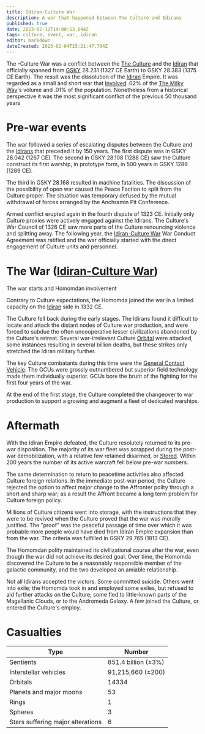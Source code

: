 ```yaml
---
title: Idiran-Culture War
description: A war that happened between The Culture and Idirans 
published: true
date: 2023-02-12T14:00:53.644Z
tags: culture, event, war, idiran
editor: markdown
dateCreated: 2023-02-04T15:21:47.704Z
---
```


The -Culture War was a conflict between the [The Culture](/The_Culture) and the [Idiran](/Idiran) that officially spanned from [GSKY](/Timekeeping) 28.231 (1327 CE Earth) to GSKY 28.383 (1375 CE Earth). The result was the dissolution of the [Idiran](/Idiran) Empire. It was regarded as a small and short war that [Involved](/Involved) .02% of the [The Milky Way](/The_Milky_Way)'s volume and .01% of the population. Nonetheless from a historical perspective it was the most significant conflict of the previous 50 thousand years

# Pre-war events
The war followed a series of escalating disputes between the Culture and the [Idirans](/Idiran) that preceded it by 150 years. The first dispute was in GSKY 28.042 (1267 CE). The second in GSKY 28.108 (1288 CE) saw the Culture construct its first warship, in prototype form, in 500 years in GSKY 1289 (1289 CE).

The third in GSKY 28.168 resulted in machine fatalities. The discussion of the possibility of open war caused the Peace Faction to split from the Culture proper. The situation was temporary defused by the mutual withdrawal of forces arranged by the Anchramin Pit Conference.

Armed conflict erupted again in the fourth dispute of 1323 CE. Initially only Culture proxies were actively engaged against the Idirans. The Culture's War Council of 1326 CE saw more parts of the Culture renouncing violence and splitting away. The following year, the [Idiran-Culture War](/Idiran-Culture_War) War Conduct Agreement was ratified and the war officially started with the direct engagement of Culture units and personnel.


# The War ([Idiran-Culture War](/Idiran-Culture_War))
The war starts and Homomdan involvement

Contrary to Culture expectations, the Homomda joined the war in a limited capacity on the [Idiran](/Idiran) side in 1332 CE.

The Culture fell back during the early stages. The Idirans found it difficult to locate and attack the distant nodes of Culture war production, and were forced to subdue the often uncooperative lesser civilizations abandoned by the Culture's retreat. Several war-irrelevant Culture [Orbital](/Orbital) were attacked, some instances resulting in several billion deaths, but these strikes only stretched the Idiran military further.

The key Culture combatants during this time were the [General Contact Vehicle](/General_Contact_Vehicle). The GCUs were grossly outnumbered but superior field technology made them individually superior. GCUs bore the brunt of the fighting for the first four years of the war.

At the end of the first stage, the Culture completed the changeover to war production to support a growing and augment a fleet of dedicated warships.

# Aftermath

With the Idiran Empire defeated, the Culture resolutely returned to its pre-war disposition. The majority of its war fleet was scrapped during the post-war demobilization, with a relative few retained disarmed, or [Stored](/Stored). Within 200 years the number of its active warcraft fell below pre-war numbers.

The same determination to return to peacetime activities also affected Culture foreign relations. In the immediate post-war period, the Culture rejected the option to affect major change to the Affronter polity through a short and sharp war; as a result the Affront became a long term problem for Culture foreign policy.

Millions of Culture citizens went into storage, with the instructions that they were to be revived when the Culture proved that the war was morally justified. The "proof" was the peaceful passage of time over which it was probable more people would have died from Idiran Empire expansion than from the war. The criteria was fulfilled in GSKY 29.765 (1813 CE).

The Homomdan polity maintained its civilizational course after the war, even though the war did not achieve its desired goal. Over time, the Homomda discovered the Culture to be a reasonably responsible member of the galactic community, and the two developed an amiable relationship.

Not all Idirans accepted the victors. Some committed suicide. Others went into exile; the Homomda took in and employed some exiles, but refused to aid further attacks on the Culture; some fled to little-known parts of the Magellanic Clouds, or to the Andromeda Galaxy. A few joined the Culture, or entered the Culture's employ.


# Casualties
|Type | Number|
|------------ | ------------|
|Sentients  |851.4 billion (±3%) |
| Interstellar vehicles | 	91,215,660 (±200) |
| Orbitals	| 14334 |
| Planets and major moons 	|53 |
| Rings 	|1 |
| Spheres 	|3 |
| Stars suffering major alterations | 	6 |